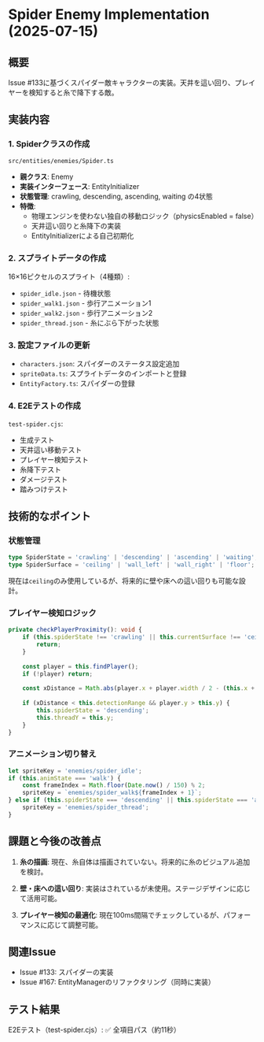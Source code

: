 # Spider Enemy Implementation (2025-07-15)

## 概要

Issue #133に基づくスパイダー敵キャラクターの実装。天井を這い回り、プレイヤーを検知すると糸で降下する敵。

## 実装内容

### 1. Spiderクラスの作成

`src/entities/enemies/Spider.ts`

- **親クラス**: Enemy
- **実装インターフェース**: EntityInitializer
- **状態管理**: crawling, descending, ascending, waiting の4状態
- **特徴**:
  - 物理エンジンを使わない独自の移動ロジック（physicsEnabled = false）
  - 天井這い回りと糸降下の実装
  - EntityInitializerによる自己初期化

### 2. スプライトデータの作成

16×16ピクセルのスプライト（4種類）:

- `spider_idle.json` - 待機状態
- `spider_walk1.json` - 歩行アニメーション1
- `spider_walk2.json` - 歩行アニメーション2  
- `spider_thread.json` - 糸にぶら下がった状態

### 3. 設定ファイルの更新

- `characters.json`: スパイダーのステータス設定追加
- `spriteData.ts`: スプライトデータのインポートと登録
- `EntityFactory.ts`: スパイダーの登録

### 4. E2Eテストの作成

`test-spider.cjs`: 
- 生成テスト
- 天井這い移動テスト
- プレイヤー検知テスト
- 糸降下テスト
- ダメージテスト
- 踏みつけテスト

## 技術的なポイント

### 状態管理

```typescript
type SpiderState = 'crawling' | 'descending' | 'ascending' | 'waiting';
type SpiderSurface = 'ceiling' | 'wall_left' | 'wall_right' | 'floor';
```

現在は`ceiling`のみ使用しているが、将来的に壁や床への這い回りも可能な設計。

### プレイヤー検知ロジック

```typescript
private checkPlayerProximity(): void {
    if (this.spiderState !== 'crawling' || this.currentSurface !== 'ceiling') {
        return;
    }
    
    const player = this.findPlayer();
    if (!player) return;
    
    const xDistance = Math.abs(player.x + player.width / 2 - (this.x + this.width / 2));
    
    if (xDistance < this.detectionRange && player.y > this.y) {
        this.spiderState = 'descending';
        this.threadY = this.y;
    }
}
```

### アニメーション切り替え

```typescript
let spriteKey = 'enemies/spider_idle';
if (this.animState === 'walk') {
    const frameIndex = Math.floor(Date.now() / 150) % 2;
    spriteKey = `enemies/spider_walk${frameIndex + 1}`;
} else if (this.spiderState === 'descending' || this.spiderState === 'ascending') {
    spriteKey = 'enemies/spider_thread';
}
```

## 課題と今後の改善点

1. **糸の描画**: 現在、糸自体は描画されていない。将来的に糸のビジュアル追加を検討。

2. **壁・床への這い回り**: 実装はされているが未使用。ステージデザインに応じて活用可能。

3. **プレイヤー検知の最適化**: 現在100ms間隔でチェックしているが、パフォーマンスに応じて調整可能。

## 関連Issue

- Issue #133: スパイダーの実装
- Issue #167: EntityManagerのリファクタリング（同時に実装）

## テスト結果

E2Eテスト（test-spider.cjs）: ✅ 全項目パス（約11秒）